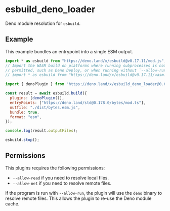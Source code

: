 # esbuild_deno_loader

Deno module resolution for `esbuild`.

## Example

This example bundles an entrypoint into a single ESM output.

```js
import * as esbuild from "https://deno.land/x/esbuild@v0.17.11/mod.js";
// Import the WASM build on platforms where running subprocesses is not
// permitted, such as Deno Deploy, or when running without `--allow-run`.
// import * as esbuild from "https://deno.land/x/esbuild@v0.17.11/wasm.js";

import { denoPlugin } from "https://deno.land/x/esbuild_deno_loader@0.6.0/mod.ts";

const result = await esbuild.build({
  plugins: [denoPlugin()],
  entryPoints: ["https://deno.land/std@0.178.0/bytes/mod.ts"],
  outfile: "./dist/bytes.esm.js",
  bundle: true,
  format: "esm",
});

console.log(result.outputFiles);

esbuild.stop();
```

## Permissions

This plugins requires the following permissions:

- `--allow-read` if you need to resolve local files.
- `--allow-net` if you need to resolve remote files.

If the program is run with `--allow-run`, the plugin will use the `deno` binary
to resolve remote files. This allows the plugin to re-use the Deno module cache.

